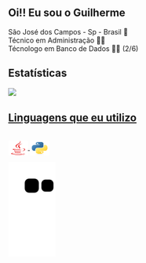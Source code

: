 ## Oi!! Eu sou o Guilherme
São José dos Campos - Sp - Brasil 🏡</br>
Técnico em Administração 👨‍🎓 </br>
Técnologo em Banco de Dados 🧑‍💻 (2/6) </br>


## Estatísticas
<div align="left">
  <a href="https://github.com/1SGuilherme">
  <img height="180em" src="https://github-readme-stats.vercel.app/api?username=1SGuilherme&show_icons=true&theme=tokyonight&include_all_commits=true&count_private=true"/>
  
</div>

## Linguagens que eu utilizo
<div style="display: inline_block"><br>
  <img align="center" alt="Rafa-Js" height="30" width="40" src="https://raw.githubusercontent.com/devicons/devicon/master/icons/java/java-plain.svg">
  <img align="center" alt="Rafa-Python" height="30" width="40" src="https://raw.githubusercontent.com/devicons/devicon/master/icons/python/python-original.svg">


![Snake animation](https://github.com/WallaceHS20/WallaceHS20/blob/output/github-contribution-grid-snake.svg)
